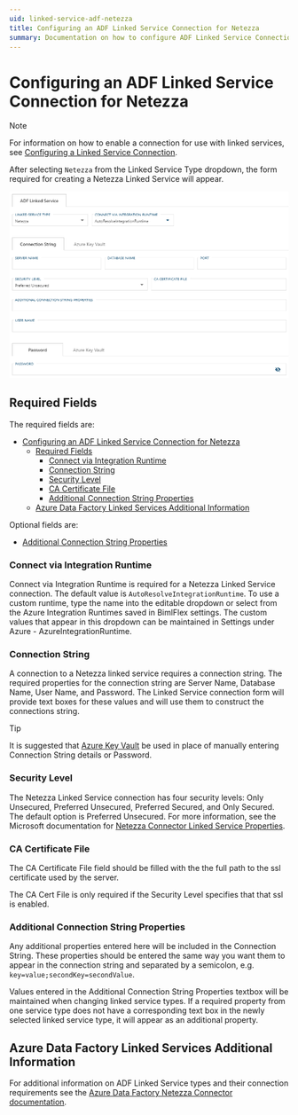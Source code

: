```yaml
---
uid: linked-service-adf-netezza
title: Configuring an ADF Linked Service Connection for Netezza
summary: Documentation on how to configure ADF Linked Service Connection for Netezza with required fields, connection strings, and links to additional information
---
```

# Configuring an ADF Linked Service Connection for Netezza

> [!NOTE]
> For information on how to enable a connection for use with linked services, see [Configuring a Linked Service Connection](create-linked-service-connection.md).

[//]: # (TODO List of stages, connection types, and system types that can use Netezza)

After selecting `Netezza` from the Linked Service Type dropdown, the form required for creating a Netezza Linked Service will appear.

![Netezza Linked Service Form](images/bimlflex-ss-app-connections-adf-netezza-form.png "Netezza Linked Service Form")

## Required Fields

The required fields are:

- [Configuring an ADF Linked Service Connection for Netezza](#configuring-an-adf-linked-service-connection-for-netezza)
  - [Required Fields](#required-fields)
    - [Connect via Integration Runtime](#connect-via-integration-runtime)
    - [Connection String](#connection-string)
    - [Security Level](#security-level)
    - [CA Certificate File](#ca-certificate-file)
    - [Additional Connection String Properties](#additional-connection-string-properties)
  - [Azure Data Factory Linked Services Additional Information](#azure-data-factory-linked-services-additional-information)

Optional fields are:

+ [Additional Connection String Properties](#additional-connection-string-properties)

### Connect via Integration Runtime

Connect via Integration Runtime is required for a Netezza Linked Service connection. The default value is `AutoResolveIntegrationRuntime`. To use a custom runtime, type the name into the editable dropdown or select from the Azure Integration Runtimes saved in BimlFlex settings. The custom values that appear in this dropdown can be maintained in Settings under Azure - AzureIntegrationRuntime.

### Connection String

A connection to a Netezza linked service requires a connection string. The required properties for the connection string are Server Name, Database Name, User Name, and Password. The Linked Service connection form will provide text boxes for these values and will use them to construct the connections string.

> [!TIP]
> It is suggested that [Azure Key Vault](linked-service-azure-key-vault.md) be used in place of manually entering Connection String details or Password.

### Security Level

The Netezza Linked Service connection has four security levels: Only Unsecured, Preferred Unsecured, Preferred Secured, and Only Secured. The default option is Preferred Unsecured. For more information, see the Microsoft documentation for [Netezza Connector Linked Service Properties](https://docs.microsoft.com/en-us/azure/data-factory/connector-netezza#linked-service-properties).

### CA Certificate File

The CA Certificate File field should be filled with the the full path to the ssl certificate used by the server.

The CA Cert File is only required if the Security Level specifies that that ssl is enabled.

### Additional Connection String Properties

Any additional properties entered here will be included in the Connection String. These properties should be entered the same way you want them to appear in the connection string and separated by a semicolon, e.g. `key=value;secondKey=secondValue`.

Values entered in the Additional Connection String Properties textbox will be maintained when changing linked service types. If a required property from one service type does not have a corresponding text box in the newly selected linked service type, it will appear as an additional property.

## Azure Data Factory Linked Services Additional Information

For additional information on ADF Linked Service types and their connection requirements see the [Azure Data Factory Netezza Connector documentation](https://docs.microsoft.com/en-us/azure/data-factory/connector-netezza).
